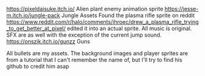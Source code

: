 https://pixeldaisuke.itch.io/ Alien plant enemy animation sprite
https://jesse-m.itch.io/jungle-pack Jungle Assets
Found the plasma rifle sprite on reddit https://www.reddit.com/r/halo/comments/ihroec/drew_a_plasma_rifle_trying_to_get_better_at_pixel/ edited it into an actual sprite.
All music is original. SFX are as well with the exception of the current jump sound.
https://onszik.itch.io/gunzz Guns

All bullets are my assets. The background images and player sprites are from a tutorial that I can't remember the name of, but I'll try to find his github to credit him asap